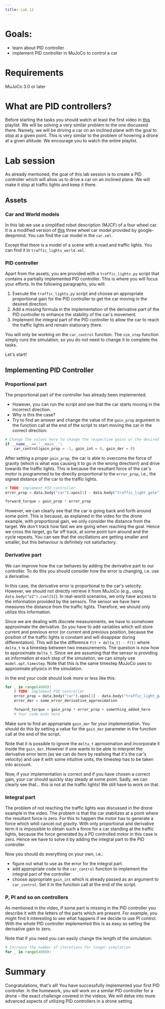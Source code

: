 ```yaml
---
title: Lab 12
---
```


# Goals:

- learn about PID controller
- implement PID controller in MuJoCo to control a car

# Requirements

MuJoCo 3.0 or later

# What are PID controllers?

Before starting the tasks you should watch at least the first video in [this](https://youtube.com/playlist?list=PLn8PRpmsu08pQBgjxYFXSsODEF3Jqmm-y&si=LTdF48nP-bvG1kfO) playlist.
We will be solving a very similar problem to the one discussed there.
Namely, we will be driving a car on an inclined plane with the goal to stop at a given point.
This is very similar to the problem of hovering a drone at a given altitude.
We encourage you to watch the entire playlist.

# Lab session

As already mentioned, the goal of this lab session is to create a PID controller which will allow us to drive a car on an inclined plane.
We will make it stop at traffic lights and keep it there.

## Assets

### Car and World models

In this lab we use a simplified robot description (MJCF) of a four wheel car.
It is a modified version of [this](https://github.com/google-deepmind/mujoco/blob/2.3.7/model/car/car.xml) three wheel car model provided by google-deepmind.
You can find the car model in the `car.xml`.

Except that there is a model of a scene with a road and traffic lights.
You can find it in `traffic_lights_world.xml`.

### PID controller

Apart from the assets, you are provided with a `traffic_lights.py` script that contains a partially implemented PID controller. This is where you will focus your efforts. In the following paragraphs, you will:

1. Execute the `traffic_lights.py` script and choose an appropriate proportional gain for the PID controller to get the car moving in the desired direction.
2. Add a missing formula in the implementation of the derivative part of the PID controller to enhance the stability of the car's movement.
3. Implement the integral part of the PID controller to allow the car to reach the traffic lights and remain stationary there.

You will only be working on the `car_control` function. The `sim_step` function simply runs the simulation, so you do not need to change it to complete the tasks.

Let's start!

## Implementing PID Controller

### Proportional part

The proportional part of the controller has already been implemented.
- However, you can run the script and see that the car starts moving in the incorrect direction.
- Why is this the case?
- Try to find an answer and change the value of the `gain_prop` argument in the function call at the end of the script to start moving the car in the correct direction:

```python
# Change the values here to change the respective gains or the desired altitude
if __name__ == '__main__':
    car_control(gain_prop = -1, gain_int = 0, gain_der = 0)
```

After setting a proper `gain_prop`, the car is able to overcome the force of gravity (which is what was causing it to go in the wrong direction!) and drive towards the traffic lights.
This is because the resultant force of the car's motor is programmed to be directly proportional to the `error_prop`, i.e., the signed distance of the car to the traffic lights.

```python
# TODO: implement PID controller
error_prop = data.body("car").xpos[1] - data.body("traffic_light_gate").xpos[1]

forward_torque = gain_prop * error_prop
```

However, we can clearly see that the car is going back and forth around some point.
This is because, as explained in the video for the drone example, with proportional gain, we only consider the distance from the target.
We don't track how fast we are going when reaching the goal.
Hence we cross the target, go far off track, at some point turn around and the cycle repeats.
You can see that the oscillations are getting smaller and smaller, but this behaviour is definitely not satisfactory.

### Derivative part

We can improve how the car behaves by adding the derivative part to our controller.
To do this you should consider how the error is changing, i.e. use a derivative.

In this case, the derivative error is proportional to the car's velocity.
However, we should not directly retrieve it from MuJoCo (e.g., using `data.body("x2").cvel[5]`).
In real-world scenarios, we only have access to the information provided by the sensors.
The sensor we have here measures the distance from the traffic lights.
Therefore, we should only utilize this information.

Since we are dealing with discrete measurements, we have to somehowe approximate the derivative.
So you have to add variables which will store current and previous error
(or current and previous position, because the position of the traffic lights is constant and will disappear during differentation).
This will be the difference `f(t + delta_t) - f(t)` where `delta_t` is a timestep between two measurements.
The question is now how to approximate `delta_t`.
Since we are assuming that the sensor is providing as information at each step of the simulation, we can simply use `model.opt.timestep`.
Note that this is the same timestep MuJoCo uses to approximate physics in the simulation.

In the end your code should look more or less like this:

```python
for _ in range(4000):
    # TODO: implement PID controller
    error_prop = data.body("car").xpos[1] - data.body("traffic_light_gate").xpos[1]
    error_der = some_error_derivative_approximation

    forward_torque = gain_prop * error_prop + something_added_here
    # Your code ends here
```

Make sure to find an appropriate `gain_der` for your implementation.
You should do this by setting a value for the `gain_der` parameter in the function call at the end of the script.

Note that it is possible to ignore the `delta_t` aprroximation and incorporate it inside the `gain_der`.
However if one wants to be able to interpret the derivative error term (as we can do here by realising that it's the car's velocity) and use it with some intuitive units, the timestep has to be taken into account.

Now, if your implementation is correct and if you have chosen a correct gain, your car should quickly stay steady at some point.
Sadly, we can clearly see that... this is not at the traffic lights!
We still have to work on that.

### Integral part

The problem of not reaching the traffic lights was discussed in the drone example in the video.
The problem is that the car stabilizes at a point where the resultant force is zero.
For this to happen the motor has to generate a force which whill cancel out gravity.
With only proportional and derivative term it is impossible to obtain such a force for a car standing at the traffic lights, because the force generated by a PD controlled motor in this case is zero.
Hence we have to solve it by adding the integral part to the PID controller.

Now you should do everything on your own, i.e.:

 - figure out what to use as the error for the integral part.
 - add appropriate code to the `car_control` function to implement the integral part of the controller
 - choose appropriate `gain_int` which is already passed as an argument to `car_control`.
 Set it in the function call at the end of the script.

### P, PI and so on controllers

As mentioned in the video, if some part is missing in the PID controller you describe it with the letters of the parts which are present.
For example, you might find it interesting to see what happens if we decide to use PI control. 
With the whole PID controller implemented this is as easy as setting the derivative gain to zero. 

Note that if you need you can easily change the length of the simulation:

```python
# Increase the number of iterations for longer simulation
for _ in range(4000):
```

# Summary

Congratulations, that's all!
You have successfully implemented your first PID controller.
In the homework, you will work on a similar PID controller for a drone – the exact challenge covered in the videos.
We will delve into more advanced aspects of utilizing PID controllers in a drone setting.
